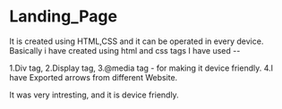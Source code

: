 # Landing_Page
It is created using HTML,CSS and it can be operated in every device.
Basically i have created using html and css tags I have used --

1.Div tag, 
2.Display tag,
3.@media tag - for making it device friendly.
4.I have Exported arrows from different Website.

It was very intresting, and it is device friendly.
